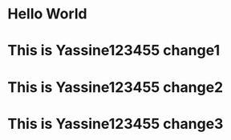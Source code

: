 <h1 style = "color:'red'">Hello World</h1>
<h1 style = "color:'red'">This is Yassine123455 change1</h1>
<h1 style = "color:'red'">This is Yassine123455 change2</h1>
<h1 style = "color:'red'">This is Yassine123455 change3</h1>
